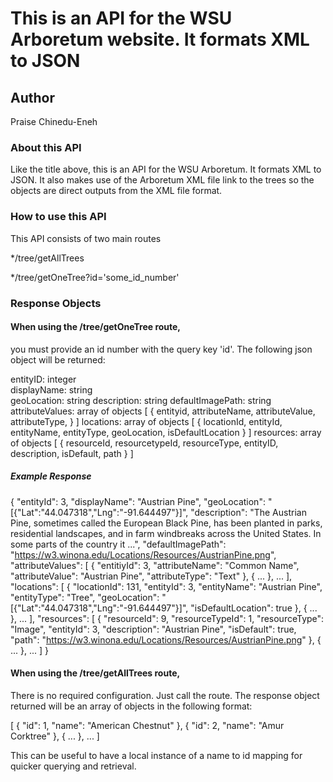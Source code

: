 # This is an API for the WSU Arboretum website. It formats XML to JSON

## Author
Praise Chinedu-Eneh

### About this API
Like the title above, this is an API for the WSU Arboretum.
It formats XML to JSON.
It also makes use of the Arboretum XML file link to the trees so the objects are direct outputs from the XML file format.

### How to use this API

This API consists of two main routes

*/tree/getAllTrees

*/tree/getOneTree?id='some_id_number'

### Response Objects

#### When using the /tree/getOneTree route, 
you must provide an id number with the query key 'id'. The following json object will be returned:  

entityID: integer  
displayName: string  
geoLocation: string
description: string
defaultImagePath: string
attributeValues: array of objects [
    {
        entityid,
        attributeName,
        attributeValue,
        attributeType,
    }
]
locations: array of objects [
    {
        locationId, 
        entityId, 
        entityName, 
        entityType, 
        geoLocation, 
        isDefaultLocation
    }
]
resources: array of objects [
    {
        resourceId,
        resourcetypeId,
        resourceType,
        entityID,
        description,
        isDefault,
        path
    }
]

##### Example Response

{
  "entityId": 3,
  "displayName": "Austrian Pine",
  "geoLocation": "[{\"Lat\":\"44.047318\",\"Lng\":\"-91.644497\"}]",
  "description": "The Austrian Pine, sometimes called the European Black Pine, has been planted in parks, residential landscapes, and in farm windbreaks across the United States. In some parts of the country it ...",
  "defaultImagePath": "https://w3.winona.edu/Locations/Resources/AustrianPine.png",
  "attributeValues": [
    {
      "entitiyId": 3,
      "attributeName": "Common Name",
      "attributeValue": "Austrian Pine",
      "attributeType": "Text"
    },
    {
      ...
    },
    ...
  ],
  "locations": [
    {
      "locationId": 131,
      "entityId": 3,
      "entityName": "Austrian Pine",
      "entityType": "Tree",
      "geoLocation": "[{\"Lat\":\"44.047318\",\"Lng\":\"-91.644497\"}]",
      "isDefaultLocation": true
    },
    {
        ...
    },
    ...
  ],
  "resources": [
    {
      "resourceId": 9,
      "resourceTypeId": 1,
      "resourceType": "Image",
      "entityId": 3,
      "description": "Austrian Pine",
      "isDefault": true,
      "path": "https://w3.winona.edu/Locations/Resources/AustrianPine.png"
    },
    {
        ...
    },
    ...
  ]
}


#### When using the /tree/getAllTrees route, 
There is no required configuration. Just call the route.
The response object returned will be an array of objects in the following format:

[
  {
    "id": 1,
    "name": "American Chestnut"
  },
  {
    "id": 2,
    "name": "Amur Corktree"
  },
  {
    ...
  },
  ...
]

This can be useful to have a local instance of a name to id mapping for quicker querying and retrieval.